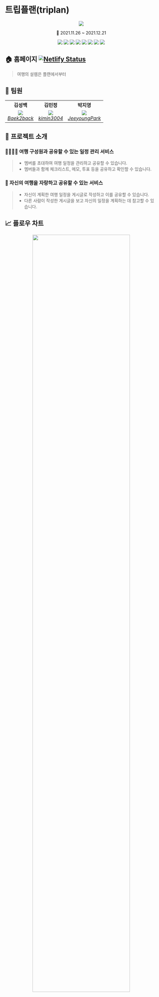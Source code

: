 # 트립플랜(triplan)

<div align='center'>
  <img src='https://user-images.githubusercontent.com/37530109/146879939-cbd67eb2-770a-4f01-902f-d1ab54fa15e2.png'>

📆 2021.11.26 ~ 2021.12.21

</div>

<p align='center'>
    <img src="https://img.shields.io/badge/React-v17.0.2-blue?logo=React"/>
    <img src="https://img.shields.io/badge/Typescript-v4.1.2-blue?logo=typescript"/>
    <img src="https://img.shields.io/badge/Chakra UI-v1.7.2-319795?logo=Chakra UI"/>
    <img src="https://img.shields.io/badge/react hook form-v7.20.5-orange"/>
    <img src="https://img.shields.io/badge/yup-v0.32.11-orange"/>
    <img src="https://img.shields.io/badge/react query-v3.34.2-orange">
    <img src="https://img.shields.io/badge/node.js-v16.13.0-green?logo=Node.js"/>
    <img src="https://img.shields.io/badge/yarn-^1.22.17-yellow?logo=yarn">
</p>

## 🏠 홈페이지 [![Netlify Status](https://api.netlify.com/api/v1/badges/464828dc-85a6-4a27-ba72-781fec63a713/deploy-status)](https://app.netlify.com/sites/triplan/deploys)

> 여행의 설렘은 플랜에서부터

## 👤 팀원

<table>
    <tr align="center">
        <td><B>김성백<B></td>
        <td><B>김민정<B></td>
        <td><B>박지영<B></td>
    </tr>
    <tr align="center">
        <td>
            <img src="https://github.com/Baek2back.png?size=100">
            <br>
            <a href="https://github.com/Baek2back"><I>Baek2back</I></a>
        </td>
        <td>
            <img src="https://github.com/kimin3004.png?size=100">
            <br>
            <a href="https://github.com/kimin3004"><I>kimin3004</I></a>
        </td>
        <td>
            <img src="https://github.com/JeeyoungPark.png?size=100">
            <br>
            <a href="https://github.com/JeeyoungPark"><I>JeeyoungPark</I></a>
        </td>
    </tr>
</table>

## 📝 프로젝트 소개

### 👨‍👩‍👧‍👦 여행 구성원과 공유할 수 있는 일정 관리 서비스

> - 멤버를 초대하여 여행 일정을 관리하고 공유할 수 있습니다.
> - 멤버들과 함께 체크리스트, 메모, 투표 등을 공유하고 확인할 수 있습니다.

### 📝 자신의 여행을 자랑하고 공유할 수 있는 서비스

> - 자신이 계획한 여행 일정을 게시글로 작성하고 이를 공유할 수 있습니다.
> - 다른 사람이 작성한 게시글을 보고 자신의 일정을 계획하는 데 참고할 수 있습니다.

## 📈 플로우 차트

<div align='center'>
  <img src='https://user-images.githubusercontent.com/37530109/146888937-8ad41756-9b6e-46a8-93dd-7ce7658cbb71.png' width="80%">
</div>

## 💻 주요 기능

### 🔑 회원 관련 기능

|                                                            로그인                                                             |                                                           회원가입                                                            |                                                           친구 추가                                                           |                                                  좋아요, 작성한 게시글 보기                                                   |
| :---------------------------------------------------------------------------------------------------------------------------: | :---------------------------------------------------------------------------------------------------------------------------: | :---------------------------------------------------------------------------------------------------------------------------: | :---------------------------------------------------------------------------------------------------------------------------: |
| <img width='500' src='https://user-images.githubusercontent.com/37530109/146910797-a8357d47-4baa-4a62-abcc-296fd5bee5ab.gif'> | <img width='500' src='https://user-images.githubusercontent.com/37530109/146925360-0660ee8e-3eed-45f8-b19f-6efd2281ed6b.gif'> | <img width='500' src='https://user-images.githubusercontent.com/37530109/146913007-8d9eb946-1db6-4a51-8331-3699b436eac7.gif'> | <img width='500' src='https://user-images.githubusercontent.com/37530109/146924410-1a069638-c532-44de-8a59-93a8cfbb30f5.gif'> |

### 🗓 일정 관련 기능

|                                                           일정 조회                                                           |                                                           일정 생성                                                           |                                                           일정 삭제                                                           |                                                          체크리스트                                                           |
| :---------------------------------------------------------------------------------------------------------------------------: | :---------------------------------------------------------------------------------------------------------------------------: | :---------------------------------------------------------------------------------------------------------------------------: | :---------------------------------------------------------------------------------------------------------------------------: |
| <img width='500' src='https://user-images.githubusercontent.com/37530109/146925476-352dccf0-902c-41c1-9151-cb49553b7129.gif'> | <img width='500' src='https://user-images.githubusercontent.com/37530109/146927179-2037fd6b-a036-4a9a-ad0b-3e160a143970.gif'> | <img width='500' src='https://user-images.githubusercontent.com/37530109/146929125-432857cd-4d8b-469d-82f0-f53cd56f2040.gif'> | <img width='500' src='https://user-images.githubusercontent.com/37530109/146926976-e21759ac-307c-4a23-93d7-87c7877fd6c2.gif'> |

|                                                           메모 생성                                                           |                                                           메모 수정                                                           |                                                           메모 삭제                                                           |
| :---------------------------------------------------------------------------------------------------------------------------: | :---------------------------------------------------------------------------------------------------------------------------: | :---------------------------------------------------------------------------------------------------------------------------: |
| <img width='500' src='https://user-images.githubusercontent.com/37530109/146929283-cde2d77d-8ff9-4e28-8e05-235de667be2b.gif'> | <img width='500' src='https://user-images.githubusercontent.com/37530109/146929374-7c206dbb-ab72-4e75-b079-67f0fc9cabed.gif'> | <img width='500' src='https://user-images.githubusercontent.com/37530109/146929463-762362d4-a7bc-422d-8e87-a7ad7eea20f5.gif'> |

|                                                           투표 생성                                                           |                                                           투표 행사                                                           |                                                           투표 삭제                                                           |
| :---------------------------------------------------------------------------------------------------------------------------: | :---------------------------------------------------------------------------------------------------------------------------: | :---------------------------------------------------------------------------------------------------------------------------: |
| <img width='500' src='https://user-images.githubusercontent.com/37530109/146929605-2e3e2700-b881-4d9c-8cf8-b6f2e39a91ab.gif'> | <img width='500' src='https://user-images.githubusercontent.com/37530109/146929667-e640f4f4-ebdb-4da2-8bdb-2fba2b639ef0.gif'> | <img width='500' src='https://user-images.githubusercontent.com/37530109/146929733-632f2ccf-51da-4787-9d37-7049ae46099d.gif'> |

### 📄 게시글 관련 기능

|                                                          게시글 조회                                                          |                                                          게시글 생성                                                          |                                                          게시글 수정                                                          |                                                          게시글 삭제                                                          |
| :---------------------------------------------------------------------------------------------------------------------------: | :---------------------------------------------------------------------------------------------------------------------------: | :---------------------------------------------------------------------------------------------------------------------------: | :---------------------------------------------------------------------------------------------------------------------------: |
| <img width='500' src='https://user-images.githubusercontent.com/37530109/146922895-c27dc5a3-e64f-4e17-81bd-8d669286f9f2.gif'> | <img width='500' src='https://user-images.githubusercontent.com/37530109/146924092-37710045-c78b-4262-878c-4ac2c21c8366.gif'> | <img width='500' src='https://user-images.githubusercontent.com/37530109/146924204-ad9322d9-6b56-40c2-8b13-3139259f786c.gif'> | <img width='500' src='https://user-images.githubusercontent.com/37530109/146924324-79b1d3ae-534d-4722-8f56-5145937a5698.gif'> |

|                                                         게시글 좋아요                                                         |                                                           댓글 작성                                                           |                                                           댓글 삭제                                                           |
| :---------------------------------------------------------------------------------------------------------------------------: | :---------------------------------------------------------------------------------------------------------------------------: | :---------------------------------------------------------------------------------------------------------------------------: |
| <img width='500' src='https://user-images.githubusercontent.com/37530109/146922773-2d62480f-41fa-4914-970e-a6b6233c58f7.gif'> | <img width='500' src='https://user-images.githubusercontent.com/37530109/146922459-abbbe5ca-a8c2-4e25-9eef-a85e6c269e7d.gif'> | <img width='500' src='https://user-images.githubusercontent.com/37530109/146922588-9bbc2010-53bf-4193-9876-89f54c0754b8.gif'> |
